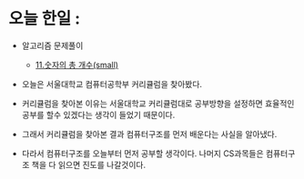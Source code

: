 # 오늘 한일 :
  - 알고리즘 문제풀이
    - [11.숫자의 총 개수(small)](https://github.com/SeungMin2001/TIL/blob/main/CodingTest/11.%EC%88%AB%EC%9E%90%EC%9D%98%20%EC%B4%9D%20%EA%B0%9C%EC%88%98(small).md) 

  - 오늘은 서울대학교 컴퓨터공학부 커리큘럼을 찾아봤다.
  - 커리큘럼을 찾아본 이유는 서울대학교 커리큘럼대로 공부방향을 설정하면 효율적인 공부를 할수 있겠다는 생각이 들었기 때문이다.
  - 그래서 커리큘럼을 찾아본 결과 컴퓨터구조를 먼저 배운다는 사실을 알아냈다.
  - 다라서 컴퓨터구조를 오늘부터 먼저 공부할 생각이다. 나머지 CS과목들은 컴퓨터구조 책을 다 읽으면 진도를 나갈것이다.
  
